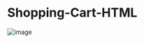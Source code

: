 # Shopping-Cart-HTML

![image](https://github.com/VishwasPrabhu18/Shopping-Cart-HTML/assets/125431497/8906f1fa-058e-41e6-8848-72f3cc0514d7)
